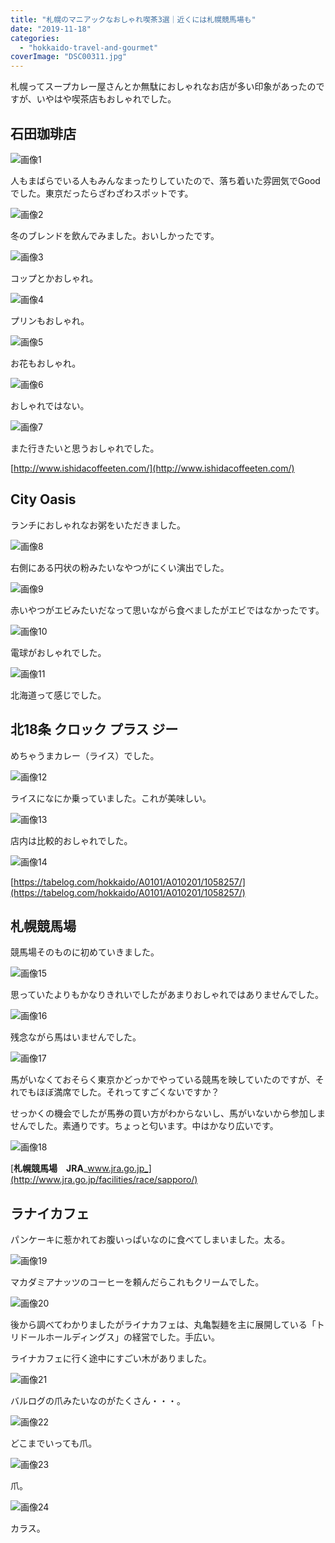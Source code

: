 ```yaml
---
title: "札幌のマニアックなおしゃれ喫茶3選｜近くには札幌競馬場も"
date: "2019-11-18"
categories: 
  - "hokkaido-travel-and-gourmet"
coverImage: "DSC00311.jpg"
---
```


札幌ってスープカレー屋さんとか無駄におしゃれなお店が多い印象があったのですが、いやはや喫茶店もおしゃれでした。

## 石田珈琲店

![画像1](images/picture_pc_90f5d1b0377a434f5087b3b83cb2625d.jpg)

人もまばらでいる人もみんなまったりしていたので、落ち着いた雰囲気でGoodでした。東京だったらざわざわスポットです。

![画像2](images/picture_pc_d151440d7d501018226df4be0e6777a1.jpg)

冬のブレンドを飲んでみました。おいしかったです。

![画像3](images/picture_pc_d299a063e790232fe115f511959f6a86.jpg)

コップとかおしゃれ。

![画像4](images/picture_pc_7363daf68597005b9bbbaa1eecda9eae.jpg)

プリンもおしゃれ。

![画像5](images/picture_pc_f9273b84b6db54f5133e8f6a1525fbb8.jpg)

お花もおしゃれ。

![画像6](images/picture_pc_cbb7c7ad78eef6be4035f01dcfe25255.jpg)

おしゃれではない。

![画像7](images/picture_pc_a2488ac2737c1c3855ca396ef033c452.jpg)

また行きたいと思うおしゃれでした。

[http://www.ishidacoffeeten.com/](http://www.ishidacoffeeten.com/)

## City Oasis

ランチにおしゃれなお粥をいただきました。

![画像8](images/picture_pc_668d062951b00da0a407a30e18650511.jpg)

右側にある円状の粉みたいなやつがにくい演出でした。

![画像9](images/picture_pc_3bbdd90ffaa75eecad0fecfcc2903d6c.jpg)

赤いやつがエビみたいだなって思いながら食べましたがエビではなかったです。

![画像10](images/picture_pc_53ff12181a47d28e0b321995837c4515.jpg)

電球がおしゃれでした。

![画像11](images/picture_pc_69d68c67561bbb503e259a26a2bec866.jpg)

北海道って感じでした。

## 北18条 クロック プラス ジー

めちゃうまカレー（ライス）でした。

![画像12](images/picture_pc_8e10a091ea69e74d020de4007e5beac4.jpg)

ライスになにか乗っていました。これが美味しい。

![画像13](images/picture_pc_523bcabb04618fd170750e719a35a67e.jpg)

店内は比較的おしゃれでした。

![画像14](images/picture_pc_1ea4e2d2bf79ca34fa6f7a87e0f00ddd.jpg)

[https://tabelog.com/hokkaido/A0101/A010201/1058257/](https://tabelog.com/hokkaido/A0101/A010201/1058257/)

## 札幌競馬場

競馬場そのものに初めていきました。

![画像15](images/picture_pc_3eb06ba2a2acd2c54093cb83b8beaf3a.jpg)

思っていたよりもかなりきれいでしたがあまりおしゃれではありませんでした。

![画像16](images/picture_pc_0dbff11c0af94aa28eb96d411552c31a.jpg)

残念ながら馬はいませんでした。

![画像17](images/picture_pc_cd8a64f8de102d19da436381f155d496.jpg)

馬がいなくておそらく東京かどっかでやっている競馬を映していたのですが、それでもほぼ満席でした。それってすごくないですか？

せっかくの機会でしたが馬券の買い方がわからないし、馬がいないから参加しませんでした。素通りです。ちょっと匂います。中はかなり広いです。

![画像18](images/picture_pc_fca948d9b22ddeaa4775be9442545828.jpg)

[**札幌競馬場　JRA**_www.jra.go.jp_](http://www.jra.go.jp/facilities/race/sapporo/)

## ラナイカフェ

パンケーキに惹かれてお腹いっぱいなのに食べてしまいました。太る。

![画像19](images/picture_pc_ba80fb6dddad48ed2ec5cd08de0714a1.jpg)

マカダミアナッツのコーヒーを頼んだらこれもクリームでした。

![画像20](images/picture_pc_a7d0014f89d09b41f15929c435798a41.jpg)

後から調べてわかりましたがライナカフェは、丸亀製麺を主に展開している「トリドールホールディングス」の経営でした。手広い。

ライナカフェに行く途中にすごい木がありました。

![画像21](images/picture_pc_a3c2820410997ab937251055ae288d2d.jpg)

バルログの爪みたいなのがたくさん・・・。

![画像22](images/picture_pc_118705a08dfc40ea6c8e428bcc2678aa.jpg)

どこまでいっても爪。

![画像23](images/picture_pc_9076314db6d926534398d93c1589c9a4.jpg)

爪。

![画像24](images/picture_pc_80dcb7b15f6a738326cb28caf9343b92.jpg)

カラス。
